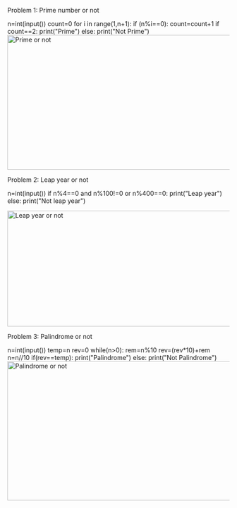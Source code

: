 Problem 1: Prime number or not

n=int(input())
count=0
for i in range(1,n+1):
    if (n%i==0):
        count=count+1
if count==2:
    print("Prime")
else:
    print("Not Prime")
<img width="773" height="306" alt="Prime or not" src="https://github.com/user-attachments/assets/decf5463-4962-4125-a624-158eeefa87b9" />


    

Problem 2: Leap year or not

n=int(input())
if n%4==0 and n%100!=0 or n%400==0:
    print("Leap year")
else:
    print("Not leap year")

<img width="773" height="263" alt="Leap year or not" src="https://github.com/user-attachments/assets/1d4de533-792e-40e3-a135-527be883b8ef" />



Problem 3: Palindrome or not

n=int(input())
temp=n
rev=0
while(n>0):
    rem=n%10
    rev=(rev*10)+rem
    n=n//10
if(rev==temp):
    print("Palindrome")
else:
    print("Not Palindrome")
<img width="757" height="316" alt="Palindrome or not" src="https://github.com/user-attachments/assets/0c2459c8-838e-4e91-8265-ceb03964ba56" />
